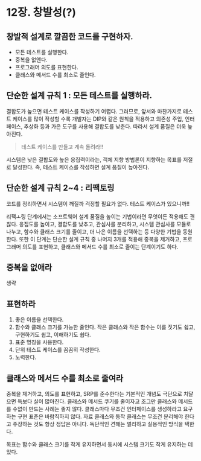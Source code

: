 # 12장. 창발성(?)

## 창발적 설계로 깔끔한 코드를 구현하자.

- 모든 테스트를 실행한다.
- 중복을 없앤다.
- 프로그래머 의도를 표현한다.
- 클래스와 메서드 수를 최소로 줄인다.

## 단순한 설계 규칙 1 : 모든 테스트를 실행하라.

결합도가 높으면 테스트 케이스를 작성하기 어렵다. 그러므로, 앞서와 마찬가지로 테스트 케이스를 많이 작성할 수록 개발자는 DIP와 같은 원칙을 적용하고
의존성 주입, 인터페이스, 추상화 등과 가은 도구를 사용해 결합도를 낮춘다. 따라서 설계 품질은 더욱 높아진다.

> 테스트 케이스를 만들고 계속 돌려라!!

시스템은 낮은 결합도와 높은 응집력이라는, 객체 지향 방법론이 지향하는 목표를 저절로 달성한다. 즉, 테스트 케이스를 작성하면 설계 품질이 높아진다. 

## 단순한 설계 규칙 2~4 : 리팩토링

코드를 정리하면서 시스템이 깨질까 걱정할 필요가 없다. 테스트 케이스가 있으니까!!

리팩ㅗ링 단계에서는 소프트웨어 설계 품질을 높이는 기법이라면 무엇이든 적용해도 괜찮다. 응집도를 높이고, 결합도를 낮추고, 관심사를 분리하고, 시스템 관심사를 모듈로 나누고, 
함수와 클래스 크기를 줄이고, 더 나은 이름을 선택하는 등 다양한 기법을 동원한다. 또한 이 단계는 단순한 설계 규칙 중 나머지 3개를 적용해
중복을 제거하고, 프로그래머 의도를 표현하고, 클래스와 메서드 수를 최소로 줄이는 단계이기도 하다.

## 중복을 없애라

생략

## 표현하라

1. 좋은 이름을 선택한다.
2. 함수와 클래스 크기를 가능한 줄인다. 작은 클래스와 작은 함수는 이름 짓기도 쉽고, 구현하기도 쉽고, 이해하기도 쉽다.
3. 표준 명칭을 사용한다. 
4. 단위 테스트 케이스를 꼼꼼히 작성한다.
5. 노력한다.

## 클래스와 메서드 수를 최소로 줄여라

중복을 제거하고, 의도를 표현하고, SRP를 준수한다는 기본적인 개념도 극단으로 치달으면 득보다 실이 많아진다. 클래스와 메서드 쿠기를 줄이자고 조그만 클래스와 메서드를 수없이 만드는 사례는 좋지 않다.
클래스마다 무조건 인터페이스를 생성하라고 요구하는 구현 표준은 바람직하지 않다. 자료 클래스와 동작 클래스는 무조건 분리해야 한다고 주장하는 것도 항상 정답은 아니다.
독단적인 견해는 멀리하고 실용적인 방식을 택한다. 

목표는 함수와 클래스 크기를 작게 유지하면서 동시에 시스템 크기도 작게 유지하는 데 있다. 












